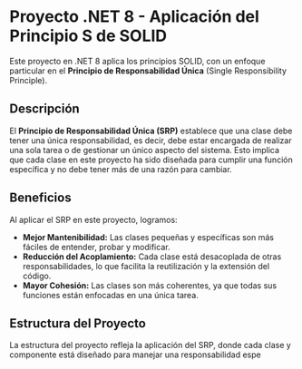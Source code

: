 # Proyecto .NET 8 - Aplicación del Principio S de SOLID

Este proyecto en .NET 8 aplica los principios SOLID, con un enfoque particular en el **Principio de Responsabilidad Única** (Single Responsibility Principle).

## Descripción

El **Principio de Responsabilidad Única (SRP)** establece que una clase debe tener una única responsabilidad, es decir, debe estar encargada de realizar una sola tarea o de gestionar un único aspecto del sistema. Esto implica que cada clase en este proyecto ha sido diseñada para cumplir una función específica y no debe tener más de una razón para cambiar.

## Beneficios

Al aplicar el SRP en este proyecto, logramos:

- **Mejor Mantenibilidad:** Las clases pequeñas y específicas son más fáciles de entender, probar y modificar.
- **Reducción del Acoplamiento:** Cada clase está desacoplada de otras responsabilidades, lo que facilita la reutilización y la extensión del código.
- **Mayor Cohesión:** Las clases son más coherentes, ya que todas sus funciones están enfocadas en una única tarea.

## Estructura del Proyecto

La estructura del proyecto refleja la aplicación del SRP, donde cada clase y componente está diseñado para manejar una responsabilidad espe

